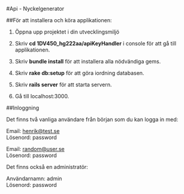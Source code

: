 #Api - Nyckelgenerator

##För att installera och köra applikationen:

1. Öppna upp projektet i din utvecklingsmiljö

2. Skriv **cd 1DV450_hg222aa/apiKeyHandler** i console för att gå till applikationen.

3. Skriv **bundle install** för att installera alla nödvändiga gems.

4. Skriv **rake db:setup** för att göra iordning databasen.

5. Skriv **rails server** för att starta servern.

6. Gå till localhost:3000.

##Inloggning

Det finns två vanliga användare från början som du kan logga in med:<br />

Email: henrik@test.se<br />
Lösenord: password

Email: random@user.se<br />
Lösenord: password

Det finns också en administratör:<br />

Användarnamn: admin <br />
Lösenord: password

